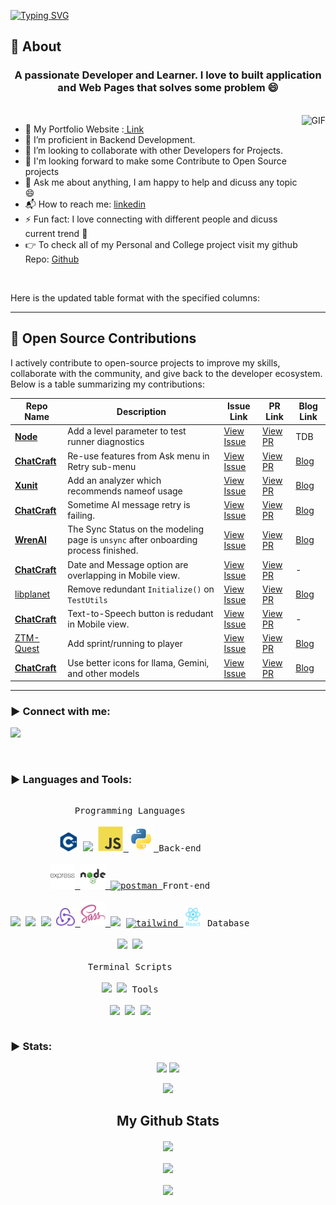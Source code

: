 [![Typing SVG](https://readme-typing-svg.herokuapp.com?font=Fira+Code&weight=600&size=30&pause=1000&color=000000&width=435&lines=Hey+I+am+Harshil+%F0%9F%91%8B;I+am+Front+end+Developer+;I+am+Back+end+Developer+)](https://git.io/typing-svg)

## 🧐 About

<h3 align="center">A passionate Developer and Learner. I love to built application and Web Pages that solves some problem 😄
</h3>

<br>

<img align="right" margin-top="20px" height="270px" alt="GIF" src="https://camo.githubusercontent.com/c1dcb74cc1c1835b1d716f5051499a2814c683c806b15f04b0eba492863703e9/68747470733a2f2f63646e2e6472696262626c652e636f6d2f75736572732f3733303730332f73637265656e73686f74732f363538313234332f6176656e746f2e676966" />


- 🔭 My Portfolio Website :[ Link](https://iamharshilpatel.netlify.app/)
- 🌱 I’m proficient in Backend Development.
- 👯 I’m looking to collaborate with other Developers for Projects.
- 🥅 I'm looking forward to make some Contribute to Open Source projects
- 💬 Ask me about anything, I am happy to help and dicuss any topic :smile:
- 📬 How to reach me: [linkedin](https://www.linkedin.com/in/harshil-patel-997b88219/)
- ⚡ Fun fact: I love connecting with different people and dicuss current trend :raised_hands:
- 👉 To check all of my Personal and College project visit my github Repo: [Github](https://github.com/hpatel292-seneca?tab=repositories)
</br>

Here is the updated table format with the specified columns:

---

## 🌟 Open Source Contributions

I actively contribute to open-source projects to improve my skills, collaborate with the community, and give back to the developer ecosystem. Below is a table summarizing my contributions:

| **Repo Name**         | **Description**                                                            | **Issue Link**                                                       | **PR Link**                                                          | **Blog Link**                                                       |
|------------------------|----------------------------------------------------------------------------|----------------------------------------------------------------------|----------------------------------------------------------------------|----------------------------------------------------------------------|
| [**Node**](https://github.com/nodejs/node) | Add a level parameter to test runner diagnostics | [View Issue](https://github.com/nodejs/node/issues/55922) | [View PR](https://github.com/nodejs/node/pull/55964) | TDB |
| [**ChatCraft**](https://github.com/tarasglek/chatcraft.org) | Re-use features from Ask menu in Retry sub-menu  | [View Issue](https://github.com/tarasglek/chatcraft.org/issues/643) | [View PR](https://github.com/tarasglek/chatcraft.org/pull/730) | [Blog](https://dev.to/harshil_patel/stepping-out-of-my-comfort-zone-refactoring-menus-in-chatcraft-4ea4) |
| [**Xunit**](https://github.com/xunit/xunit) | Add an analyzer which recommends nameof usage | [View Issue](https://github.com/xunit/xunit/issues/2991) | [View PR](https://github.com/xunit/xunit/pull/3062) | [Blog](https://dev.to/harshil_patel/from-bug-fixes-to-best-practices-my-open-source-contributions-to-chatcraft-and-xunit-3kdc) |
| [**ChatCraft**](https://github.com/tarasglek/chatcraft.org/) | Sometime AI message retry is failing.  | [View Issue](https://github.com/tarasglek/chatcraft.org/issues/716) | [View PR](https://github.com/tarasglek/chatcraft.org/pull/733) | [Blog](https://dev.to/harshil_patel/from-bug-fixes-to-best-practices-my-open-source-contributions-to-chatcraft-and-xunit-3kdc) |
| [**WrenAI**](https://github.com/Canner/WrenAI) | The Sync Status on the modeling page is `unsync` after onboarding process finished. | [View Issue](https://github.com/Canner/WrenAI/issues/706) | [View PR](https://github.com/Canner/WrenAI/pull/745) | [Blog](https://dev.to/harshil_patel/hacktoberfest-24-pr-to-big-open-source-repo-72k) |
| [**ChatCraft**](https://github.com/tarasglek/chatcraft.org) | Date and Message option are overlapping in Mobile view. | [View Issue](https://github.com/tarasglek/chatcraft.org/issues/747) | [View PR](https://github.com/tarasglek/chatcraft.org/pull/751) | - |
| [libplanet](https://github.com/planetarium/libplanet) | Remove redundant `Initialize()` on `TestUtils` | [View Issue](https://github.com/planetarium/libplanet/issues/3781) | [View PR](https://github.com/planetarium/libplanet/pull/3972) | [Blog](https://dev.to/harshil_patel/hacktoberfest-44-the-final-pr-p08) |
| [**ChatCraft**](https://github.com/tarasglek/chatcraft.org/) | Text-to-Speech button is redudant in Mobile view. | [View Issue](https://github.com/tarasglek/chatcraft.org/issues/746) | [View PR](https://github.com/tarasglek/chatcraft.org/pull/750) | - |
| [ZTM-Quest](https://github.com/zero-to-mastery/ZTM-Quest) | Add sprint/running to player | [View Issue](https://github.com/zero-to-mastery/ZTM-Quest/issues/142) | [View PR](https://github.com/zero-to-mastery/ZTM-Quest/pull/153) | [Blog](https://dev.to/harshil_patel/hacktoberfest-34-contributing-to-ztm-quest-1agb) |
| [**ChatCraft**](https://github.com/tarasglek/chatcraft.org) | Use better icons for llama, Gemini, and other models | [View Issue](https://github.com/tarasglek/chatcraft.org/issues/675) | [View PR](https://github.com/tarasglek/chatcraft.org/pull/690) | [Blog](https://dev.to/harshil_patel/first-open-source-project-for-hacktoberfest-2024-45al) |
---



<h3 align="left">▶ Connect with me:</h3>
  <p>
    <a href="https://www.linkedin.com/in/harshil-patel-997b88219/" target="_blank"><img src="https://img.shields.io/badge/-LinkedIn-222222?style=flat-square&logo=Linkedin&logoColor=white&link=https://www.linkedin.com/in/harshil-patel-997b88219/)](https://www.linkedin.com/in/harshil-patel-997b88219/"></a>  
  </p>
</br>

<h3 align="left">▶ Languages and Tools:</h3>
<p style="display: inline-block;" align="center">
  <kbd>
    <kbd>Programming Languages</kbd>
    <br>
    <br>
    <img width="30px" src="https://raw.githubusercontent.com/devicons/devicon/v2.15.1/icons/cplusplus/cplusplus-plain.svg" /> 
    <img width="30px" src="https://cdn.jsdelivr.net/gh/devicons/devicon/icons/c/c-plain.svg" /> 
      <a href="https://raw.githubusercontent.com/devicons/devicon/v2.15.1/icons/javascript/javascript-original.svg" target="_blank">
    <img
      src="https://raw.githubusercontent.com/devicons/devicon/v2.15.1/icons/javascript/javascript-original.svg"
      alt="typescript"
      width="40"
      height="40"
    />
    <img
      src="https://raw.githubusercontent.com/devicons/devicon/v2.15.1/icons/python/python-original.svg"
      alt="typescript"
      width="40"
      height="40"
    />
  </a>
  </kbd>
  <kbd>
    <kbd>Back-end</kbd>
    <br>
    <br>
    <a href="https://expressjs.com" target="_blank">
    <img
      src="https://raw.githubusercontent.com/devicons/devicon/master/icons/express/express-original-wordmark.svg"
      alt="express"
      width="40"
      height="40"
    />
  </a>
      <a href="https://nodejs.org" target="_blank">
    <img
      src="https://raw.githubusercontent.com/devicons/devicon/master/icons/nodejs/nodejs-original-wordmark.svg"
      alt="nodejs"
      width="40"
      height="40"
    />
  </a>
      <a href="https://postman.com" target="_blank">
    <img
      src="https://www.vectorlogo.zone/logos/getpostman/getpostman-icon.svg"
      alt="postman"
      width="40"
      height="40"
    />
  </a>
  </kbd>
   
 <kbd>
  <kbd>
    <kbd>Front-end</kbd>
    <br>
    <br>
    <img width="30px" src="https://cdn.jsdelivr.net/gh/devicons/devicon/icons/html5/html5-original.svg" /> 
    <img width="30px" src="https://cdn.jsdelivr.net/gh/devicons/devicon/icons/css3/css3-plain.svg" /> 
    <img width="30px" src="https://cdn.jsdelivr.net/gh/devicons/devicon/icons/bootstrap/bootstrap-plain.svg" /> 
      <a href="https://redux.js.org" target="_blank">
    <img
      src="https://raw.githubusercontent.com/devicons/devicon/master/icons/redux/redux-original.svg"
      alt="redux"
      width="30"
      height="30"
    />
  </a>
     <a href="https://sass-lang.com" target="_blank">
    <img
      src="https://raw.githubusercontent.com/devicons/devicon/master/icons/sass/sass-original.svg"
      alt="sass"
      width="40"
      height="40"
    />
  </a>
<!--     <img width="30px" src="https://cdn.jsdelivr.net/gh/devicons/devicon/icons/angularjs/angularjs-plain.svg" /> -->
    <img width="30px" src="https://cdn.jsdelivr.net/gh/devicons/devicon/icons/javascript/javascript-original.svg" />
     <a href="https://tailwindcss.com/" target="_blank">
    <img
      src="https://www.vectorlogo.zone/logos/tailwindcss/tailwindcss-icon.svg"
      alt="tailwind"
      width="40"
      height="40"
    />
  </a>
    <img
      src="https://raw.githubusercontent.com/devicons/devicon/master/icons/react/react-original-wordmark.svg"
      alt="react"
      width="30"
      height="30"
    />
  </kbd>
  <kbd>
    <kbd>Database</kbd>
    <br>
    <br>
    <img width="30px" src="https://cdn.jsdelivr.net/gh/devicons/devicon/icons/mysql/mysql-plain.svg" />
    <img width="30px" src="https://cdn.jsdelivr.net/gh/devicons/devicon/icons/mongodb/mongodb-plain.svg" />
  </kbd>
  <br>
  <br>
    <kbd>Terminal Scripts</kbd>
    <br>
    <br>
    <img width="30px" src="https://cdn.jsdelivr.net/gh/devicons/devicon/icons/bash/bash-original.svg" />
    <img width="30px" src="https://cdn.jsdelivr.net/gh/devicons/devicon/icons/vim/vim-original.svg" />
  </kbd>
  <kbd>
    <kbd>Tools</kbd>
    <br>
    <br>
    <img width="30px" src="https://cdn.jsdelivr.net/gh/devicons/devicon/icons/vscode/vscode-original.svg" />
<!--     <img width="30px" src="https://cdn.jsdelivr.net/gh/devicons/devicon/icons/jupyter/jupyter-original.svg" /> -->
<!--     <img width="30px" src="https://cdn.jsdelivr.net/gh/devicons/devicon/icons/pycharm/pycharm-original.svg" /> -->
    <img width="30px" src="https://cdn.jsdelivr.net/gh/devicons/devicon/icons/visualstudio/visualstudio-plain.svg" />
    <img width="30px" src="https://repository-images.githubusercontent.com/59065830/b62be480-45d2-11ea-9989-803db0f9c44d" />
  </kbd>
   <kbd>
</br>
    </p>
<h3 align="left">▶ Stats:</h3>
<!-- <p align="center">
<img src="https://metrics.lecoq.io/aakashsh1999?template=terminal&config.timezone=Asia%2FCalcutta" alt="aakashsh1999"
</p>
 -->
<p align="center"><img src="https://badges.pufler.dev/visits/aakashsh1999/aakashsh1999?style=for-the-badge"/> <img src="https://badges.pufler.dev/repos/aakashsh1999/?style=for-the-badge"/>
</p>
<p align="center"><img src="https://badges.pufler.dev/commits/monthly/aakashsh1999"/></p>

<!-- <img src="https://github.com/aakashsh1999/aakashsh1999/blob/output/github-contribution-grid-snake.svg" /></p> -->

<!--
[![Spotify](https://novatorem-tekyaygilfethi.vercel.app/api/spotify)](https://open.spotify.com/user/216fni5y42n2fs6kxbcqe6csq)
-->
<!-- <hr>
<h2 align="center">Now Playing</h2>
 <a href ="https://open.spotify.com/user/216fni5y42n2fs6kxbcqe6csq">
<p align="center"> -->

<!-- <img src="https://novatorem-tekyaygilfethi.vercel.app/api/spotify" alt="Spotify Now Playing" width="550" /> -->

</p>
  </a>
<h2 align="center">My Github Stats</h2>
<p align="center">
<img align="center" src="https://github-readme-stats.vercel.app/api/top-langs/?username=hpatel292-seneca&layout=compact&theme=github_dark&langs_count=10&exclude_repo=kasweb">
<br>
<br>
<img align="center" src="https://github-readme-stats.vercel.app/api?username=hpatel292-seneca&count_private=true&show_icons=trueline_height=21&theme=github_dark">	
<br>
<br>
<img align="center" src="https://github-readme-streak-stats.herokuapp.com/?user=hpatel292-seneca&theme=holi-theme">
</p>




